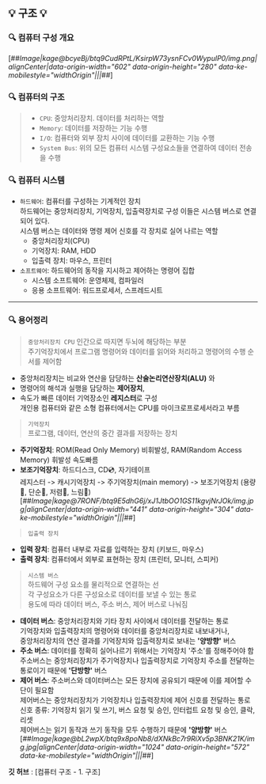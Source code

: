 ## 💡 구조 💡

### 🔍 컴퓨터 구성 개요

[##_Image|kage@bcyeBj/btq9CudRPtL/KsirpW73ysnFCv0WypulP0/img.png|alignCenter|data-origin-width="602" data-origin-height="280" data-ke-mobilestyle="widthOrigin"|||_##]

### 🔍 컴퓨터의 구조

> -   `CPU`: 중앙처리장치. 데이터를 처리하는 역할
> -   `Memory`: 데이터를 저장하는 기능 수행
> -   `I/O`: 컴퓨터와 외부 장치 사이에 데이터를 교환하는 기능 수행
> -   `System Bus`: 위의 모든 컴퓨터 시스템 구성요소들을 연결하여 데이터 전송을 수행

### 🔍 컴퓨터 시스템

-   `하드웨어`: 컴퓨터를 구성하는 기계적인 장치  
    하드웨어는 중앙처리장치, 기억장치, 입출력장치로 구성 이들은 시스템 버스로 연결되어 있다.  
    시스템 버스는 데이터와 명령 제어 신호를 각 장치로 실어 나르는 역할
    -   중앙처리장치(CPU)
    -   기억장치: RAM, HDD
    -   입출력 장치: 마우스, 프린터
-   `소프트웨어`: 하드웨어의 동작을 지시하고 제어하는 명령어 집합
    -   시스템 소프트웨어: 운영체제, 컴파일러
    -   응용 소프트웨어: 워드프로세서, 스프레드시트

---

### 🔍 용어정리

> `중앙처리장치 CPU`
> 인간으로 따지면 두뇌에 해당하는 부분  
> 주기억장치에서 프로그램 명령어와 데이터를 읽어와 처리하고 명령어의 수행 순서를 제어함

-   중앙처리장치는 비교와 연산을 담당하는 **산술논리연산장치(ALU)** 와
-   명령어의 해석과 실행을 담당하는 **제어장치**,
-   속도가 빠른 데이터 기억장소인 **레지스터**로 구성  
    개인용 컴퓨터와 같은 소형 컴퓨터에서는 CPU를 마이크로프로세서라고 부름

> `기억장치`  
> 프로그램, 데이터, 연산의 중간 결과를 저장하는 장치

-   **주기억장치**: ROM(Read Only Memory) 비휘발성, RAM(Random Access Memory) 휘발성 속도빠름
-   **보조기억장치**: 하드디스크, CD💿, 자기테이프  
    레지스터 -> 캐시기억장치 -> 주기억장치(main memory) -> 보조기억장치 (용량🔺, 단순🔺, 저렴🔻, 느림🔻)  
    [##_Image|kage@7RONF/btq9E5dhG6j/xJ1JtbOO1GS11kgvjNrJOk/img.jpg|alignCenter|data-origin-width="441" data-origin-height="304" data-ke-mobilestyle="widthOrigin"|||_##]

> `입출력 장치`

-   **입력 장치**: 컴퓨터 내부로 자료를 입력하는 장치 (키보드, 마우스)
-   **출력 장치**: 컴퓨터에서 외부로 표현하는 장치 (프린터, 모니터, 스피커)

> `시스템 버스`  
> 하드웨어 구성 요소를 물리적으로 연결하는 선  
> 각 구성요소가 다른 구성요소로 데이터를 보낼 수 있는 통로  
> 용도에 따라 데이터 버스, 주소 버스, 제어 버스로 나눠짐

-   **데이터 버스**: 중앙처리장치와 기타 장치 사이에서 데이터를 전달하는 통로  
    기억장치와 입출력장치의 명령어와 데이터를 중앙처리장치로 내보내거나,  
    중앙처리장치의 연산 결과를 기억장치와 입출력장치로 보내는 **'양방향'** 버스
-   **주소 버스**: 데이터를 정확히 실어나르기 위해서는 기억장치 '주소'를 정해주어야 함  
    주소버스는 중앙처리장치가 주기억장치나 입출력장치로 기억장치 주소를 전달하는 통로이기 때문에 **'단방향'** 버스
-   **제어 버스**: 주소버스와 데이터버스는 모든 장치에 공유되기 때문에 이를 제어할 수단이 필요함  
    제어버스는 중앙처리장치가 기억장치나 입출력장치에 제어 신호를 전달하는 통로  
    신호 종류: 기억장치 읽기 및 쓰기, 버스 요청 및 승인, 인터럽트 요청 및 승인, 클락, 리셋  
    제어버스는 읽기 동작과 쓰기 동작을 모두 수행하기 때문에 **'양방향'** 버스  
    [##_Image|kage@bL2wpX/btq9x8poNb8/dXNkBc7r9RiXv5p3BNK21K/img.jpg|alignCenter|data-origin-width="1024" data-origin-height="572" data-ke-mobilestyle="widthOrigin"|||_##]

**깃 허브** : [컴퓨터 구조 - 1. 구조]